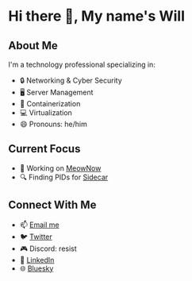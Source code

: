 # Hi there 👋, My name's Will

## About Me

I'm a technology professional specializing in:

- 🔒 Networking & Cyber Security
- 🖥️ Server Management
- 🐳 Containerization
- 💻 Virtualization
- 😄 Pronouns: he/him

## Current Focus

- 🔭 Working on [MeowNow](https://github.com/MeowNowApp/MeowNow)
- 🔍 Finding PIDs for [Sidecar](https://sidecar.clutch.engineering)

## Connect With Me

- 📫 [Email me](mailto:will@wbreiler.com)
- 🐦 [Twitter](https://twitter.com/wbreiler)
- 🎮 Discord: resist
- 💼 [LinkedIn](https://linkedin.com/in/wbreiler)
- 🌐 [Bluesky](https://bsky.app/profile/wbreiler.bsky.social)

